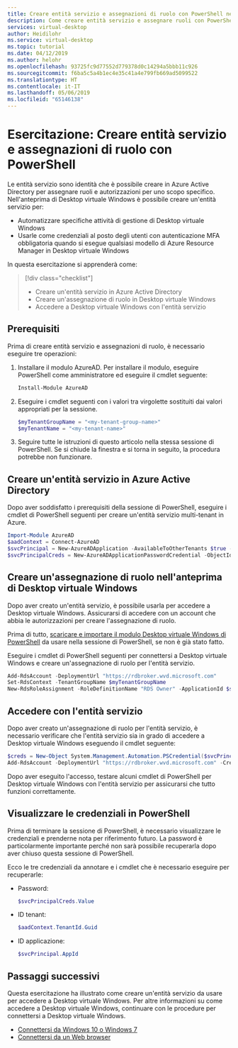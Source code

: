 ```yaml
---
title: Creare entità servizio e assegnazioni di ruolo con PowerShell nell'anteprima di Desktop virtuale Windows - Azure
description: Come creare entità servizio e assegnare ruoli con PowerShell nell'anteprima di Desktop virtuale Windows.
services: virtual-desktop
author: Heidilohr
ms.service: virtual-desktop
ms.topic: tutorial
ms.date: 04/12/2019
ms.author: helohr
ms.openlocfilehash: 93725fc9d77552d779378d0c14294a5bbb11c926
ms.sourcegitcommit: f6ba5c5a4b1ec4e35c41a4e799fb669ad5099522
ms.translationtype: HT
ms.contentlocale: it-IT
ms.lasthandoff: 05/06/2019
ms.locfileid: "65146138"
---
```

# <a name="tutorial-create-service-principals-and-role-assignments-with-powershell"></a>Esercitazione: Creare entità servizio e assegnazioni di ruolo con PowerShell

Le entità servizio sono identità che è possibile creare in Azure Active Directory per assegnare ruoli e autorizzazioni per uno scopo specifico. Nell'anteprima di Desktop virtuale Windows è possibile creare un'entità servizio per:

- Automatizzare specifiche attività di gestione di Desktop virtuale Windows
- Usarle come credenziali al posto degli utenti con autenticazione MFA obbligatoria quando si esegue qualsiasi modello di Azure Resource Manager in Desktop virtuale Windows

In questa esercitazione si apprenderà come:

> [!div class="checklist"]
> * Creare un'entità servizio in Azure Active Directory
> * Creare un'assegnazione di ruolo in Desktop virtuale Windows
> * Accedere a Desktop virtuale Windows con l'entità servizio

## <a name="prerequisites"></a>Prerequisiti

Prima di creare entità servizio e assegnazioni di ruolo, è necessario eseguire tre operazioni:

1. Installare il modulo AzureAD. Per installare il modulo, eseguire PowerShell come amministratore ed eseguire il cmdlet seguente:

    ```powershell
    Install-Module AzureAD
    ```

2. Eseguire i cmdlet seguenti con i valori tra virgolette sostituiti dai valori appropriati per la sessione.

    ```powershell
    $myTenantGroupName = "<my-tenant-group-name>"
    $myTenantName = "<my-tenant-name>"
    ```

3. Seguire tutte le istruzioni di questo articolo nella stessa sessione di PowerShell. Se si chiude la finestra e si torna in seguito, la procedura potrebbe non funzionare.

## <a name="create-a-service-principal-in-azure-active-directory"></a>Creare un'entità servizio in Azure Active Directory

Dopo aver soddisfatto i prerequisiti della sessione di PowerShell, eseguire i cmdlet di PowerShell seguenti per creare un'entità servizio multi-tenant in Azure.

```powershell
Import-Module AzureAD
$aadContext = Connect-AzureAD
$svcPrincipal = New-AzureADApplication -AvailableToOtherTenants $true -DisplayName "Windows Virtual Desktop Svc Principal"
$svcPrincipalCreds = New-AzureADApplicationPasswordCredential -ObjectId $svcPrincipal.ObjectId
```

## <a name="create-a-role-assignment-in-windows-virtual-desktop-preview"></a>Creare un'assegnazione di ruolo nell'anteprima di Desktop virtuale Windows

Dopo aver creato un'entità servizio, è possibile usarla per accedere a Desktop virtuale Windows. Assicurarsi di accedere con un account che abbia le autorizzazioni per creare l'assegnazione di ruolo.

Prima di tutto, [scaricare e importare il modulo Desktop virtuale Windows di PowerShell](https://docs.microsoft.com/powershell/windows-virtual-desktop/overview) da usare nella sessione di PowerShell, se non è già stato fatto.

Eseguire i cmdlet di PowerShell seguenti per connettersi a Desktop virtuale Windows e creare un'assegnazione di ruolo per l'entità servizio.

```powershell
Add-RdsAccount -DeploymentUrl "https://rdbroker.wvd.microsoft.com"
Set-RdsContext -TenantGroupName $myTenantGroupName
New-RdsRoleAssignment -RoleDefinitionName "RDS Owner" -ApplicationId $svcPrincipal.AppId -TenantGroupName $myTenantGroupName -TenantName $myTenantName
```

## <a name="sign-in-with-the-service-principal"></a>Accedere con l'entità servizio

Dopo aver creato un'assegnazione di ruolo per l'entità servizio, è necessario verificare che l'entità servizio sia in grado di accedere a Desktop virtuale Windows eseguendo il cmdlet seguente:

```powershell
$creds = New-Object System.Management.Automation.PSCredential($svcPrincipal.AppId, (ConvertTo-SecureString $svcPrincipalCreds.Value -AsPlainText -Force))
Add-RdsAccount -DeploymentUrl "https://rdbroker.wvd.microsoft.com" -Credential $creds -ServicePrincipal -AadTenantId $aadContext.TenantId.Guid
```

Dopo aver eseguito l'accesso, testare alcuni cmdlet di PowerShell per Desktop virtuale Windows con l'entità servizio per assicurarsi che tutto funzioni correttamente.

## <a name="view-your-credentials-in-powershell"></a>Visualizzare le credenziali in PowerShell

Prima di terminare la sessione di PowerShell, è necessario visualizzare le credenziali e prenderne nota per riferimento futuro. La password è particolarmente importante perché non sarà possibile recuperarla dopo aver chiuso questa sessione di PowerShell.

Ecco le tre credenziali da annotare e i cmdlet che è necessario eseguire per recuperarle:

- Password:

    ```powershell
    $svcPrincipalCreds.Value
    ```

- ID tenant:

    ```powershell
    $aadContext.TenantId.Guid
    ```

- ID applicazione:

    ```powershell
    $svcPrincipal.AppId
    ```

## <a name="next-steps"></a>Passaggi successivi

Questa esercitazione ha illustrato come creare un'entità servizio da usare per accedere a Desktop virtuale Windows. Per altre informazioni su come accedere a Desktop virtuale Windows, continuare con le procedure per connettersi a Desktop virtuale Windows.

- [Connettersi da Windows 10 o Windows 7](connect-windows-7-and-10.md)
- [Connettersi da un Web browser](connect-web.md)
